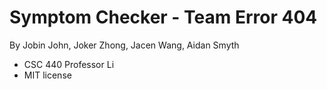 # Symptom Checker - Team Error 404 
By Jobin John, Joker Zhong, Jacen Wang, Aidan Smyth		
-  CSC 440 Professor Li 
-  MIT license

